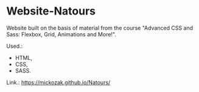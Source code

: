 # Website-Natours

Website built on the basis of material from the course "Advanced CSS and Sass: Flexbox, Grid, Animations and More!".

Used.:

- HTML,
- CSS,
- SASS.

Link.: https://mickozak.github.io/Natours/
